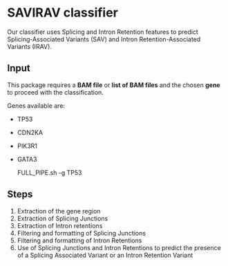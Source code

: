 # SAVIRAV classifier
Our classifier uses Splicing and Intron Retention features to predict Splicing-Associated Variants (SAV) and Intron Retention-Associated Variants (IRAV).

## Input
This package requires a **BAM file** or **list of BAM files** and the chosen **gene** to proceed with the classification.

Genes available are:
*  TP53
* CDN2KA
* PIK3R1
* GATA3

    FULL_PIPE.sh -g TP53

## Steps

1. Extraction of the gene region
2. Extraction of Splicing Junctions 
3. Extraction of Intron retentions
4. Filtering and formatting of Splicing Junctions
5. Filtering and formatting of Intron Retentions
6. Use of Splicing Junctions and Intron Retentions to predict the presence of a Splicing Associated Variant or an Intron Retention Variant
